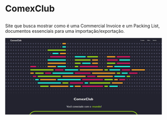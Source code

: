 # ComexClub

##

Site que busca mostrar como é uma Commercial Invoice e um Packing List, documentos essenciais para uma importação/exportação.


<img src="https://github.com/alexandre-jr-94/Comex/blob/main/tela.JPG?raw=true" width="900" alt="ComexClub site" />
